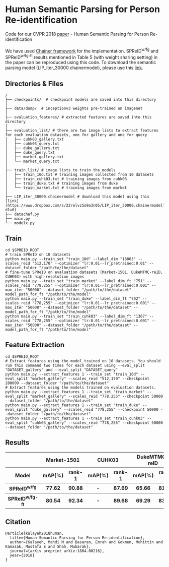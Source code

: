 #  Human Semantic Parsing for Person Re-identification
Code for our CVPR 2018 [paper](https://arxiv.org/abs/1804.00216) - Human Semantic Parsing for Person Re-identification </br></br>
We have used [Chainer framework](https://chainer.org/) for the implementation. SPReID<sup>w/fg</sup> and SPReID<sup>w/fg-ft</sup> results mentioned in Table 5 (with weight sharing setting) in the paper can be reproduced using this code. To download the semantic parsing model (LIP_iter_30000.chainermodel), please use this [link](https://www.dropbox.com/s/22relvz5o9a3n05/LIP_iter_30000.chainermodel?dl=0). 

## Directories & Files
```shell
/
├── checkpoints/  # checkpoint models are saved into this directory
│
├── data/dump/  # inceptionv3 weights pre-trained on imagenet
│
├── evaluation_features/ # extracted features are saved into this directory
│
├── evaluation_list/ # there are two image lists to extract features for each evaluation datasets, one for gallery and one for query
│   ├── cuhk03_gallery.txt
│   ├── cuhk03_query.txt
│   ├── duke_gallery.txt
│   ├── duke_query.txt
│   ├── market_gallery.txt
│   └── market_query.txt
│
├── train_list/ # image lists to train the models
│   ├── train_10d.txt # training images collected from 10 datasets
│   ├── train_cuhk03.txt # training images from cuhk03
│   ├── train_duke.txt # training images from duke
│   └── train_market.txt # training images from market
│
├── LIP_iter_30000.chainermodel # download this model using this [link](https://www.dropbox.com/s/22relvz5o9a3n05/LIP_iter_30000.chainermodel?dl=0)
├── datachef.py
├── main.py
└── modelx.py
```


## Train
```shell 
cd $SPREID_ROOT
# train SPReID on 10 datasets
python main.py --train_set "train_10d" --label_dim "16803" --scales_reid "512,170" --optimizer "lr:0.01--lr_pretrained:0.01" --dataset_folder "/path/to/the/dataset"
# fine-tune SPReID on evaluation datasets (Market-1501, DukeMTMC-reID, CUHK03) with high-resolution images
python main.py --train_set "train_market" --label_dim_ft "751" --scales_reid "778,255" --optimizer "lr:0.01--lr_pretrained:0.001" --max_iter "50000" --dataset_folder "/path/to/the/dataset" --model_path_for_ft "/path/to/the/model"
python main.py --train_set "train_duke" --label_dim_ft "702" --scales_reid "778,255" --optimizer "lr:0.01--lr_pretrained:0.001" --max_iter "50000" --dataset_folder "/path/to/the/dataset" --model_path_for_ft "/path/to/the/model"
python main.py --train_set "train_cuhk03" --label_dim_ft "1367" --scales_reid "778,255" --optimizer "lr:0.01--lr_pretrained:0.001" --max_iter "50000" --dataset_folder "/path/to/the/dataset" --model_path_for_ft "/path/to/the/model"
```
## Feature Extraction
```shell 
cd $SPREID_ROOT
# Extract features using the model trained on 10 datasets. You should run this command two times for each dataset using --eval_split "DATASET_gallery" and --eval_split "DATASET_query"
python main.py --extract_features 1 --train_set "train_10d" --eval_split "market_gallery" --scales_reid "512,170" --checkpoint 200000 --dataset_folder "/path/to/the/dataset"
# Extract features using the models trained on evaluation datasets.
python main.py --extract_features 1 --train_set "train_market" --eval_split "market_gallery" --scales_reid "778,255" --checkpoint 50000 --dataset_folder "/path/to/the/dataset"
python main.py --extract_features 1 --train_set "train_duke" --eval_split "duke_gallery" --scales_reid "778,255" --checkpoint 50000 --dataset_folder "/path/to/the/dataset"
python main.py --extract_features 1 --train_set "train_cuhk03" --eval_split "cuhk03_gallery" --scales_reid "778,255" --checkpoint 50000 --dataset_folder "/path/to/the/dataset"
```

## Results
<table>
  <tr>
    <th></th>
    <th colspan="2">Market-1501</th>
    <th colspan="2">CUHK03</th>
    <th colspan="2">DukeMTMC-reID</th>
  </tr>
  <tr>
    <th>Model</th>
    <th>mAP(%)</th><th>rank-1</th>
    <th>mAP(%)</th><th>rank-1</th>
    <th>mAP(%)</th><th>rank-1</th>
  </tr>
  <tr>
    <th>SPReID<sup>w/fg</sup></th>
    <th>77.62</th><th>90.88</th>
    <th>-</th><th>87.69</th>
    <th>65.66</th><th>81.73</th>
  </tr>
  <tr>
    <th>SPReID<sup>w/fg-ft</sup></th>
    <th>80.54</th><th>92.34</th>
    <th>-</th><th>89.68</th>
    <th>69.29</th><th>83.80</th>
  </tr>
</table>

## Citation
```
@article{kalayeh2018human,
  title={Human Semantic Parsing for Person Re-identification},
  author={Kalayeh, Mahdi M and Basaran, Emrah and Gokmen, Muhittin and Kamasak, Mustafa E and Shah, Mubarak},
  journal={arXiv preprint arXiv:1804.00216},
  year={2018}
}
```
